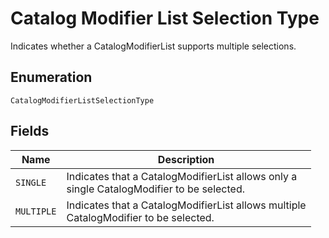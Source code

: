 
# Catalog Modifier List Selection Type

Indicates whether a CatalogModifierList supports multiple selections.

## Enumeration

`CatalogModifierListSelectionType`

## Fields

| Name | Description |
|  --- | --- |
| `SINGLE` | Indicates that a CatalogModifierList allows only a<br/>single CatalogModifier to be selected. |
| `MULTIPLE` | Indicates that a CatalogModifierList allows multiple<br/>CatalogModifier to be selected. |

